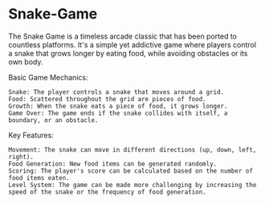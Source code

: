# Snake-Game

The Snake Game is a timeless arcade classic that has been ported to countless platforms. It's a simple yet addictive game where players control a snake that grows longer by eating food, while avoiding obstacles or its own body.

Basic Game Mechanics:

    Snake: The player controls a snake that moves around a grid.
    Food: Scattered throughout the grid are pieces of food.
    Growth: When the snake eats a piece of food, it grows longer.
    Game Over: The game ends if the snake collides with itself, a boundary, or an obstacle.

Key Features:

    Movement: The snake can move in different directions (up, down, left, right).
    Food Generation: New food items can be generated randomly.
    Scoring: The player's score can be calculated based on the number of food items eaten.
    Level System: The game can be made more challenging by increasing the speed of the snake or the frequency of food generation.
